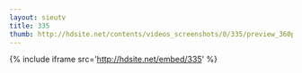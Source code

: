 ```yaml
---
layout: sieutv
title: 335
thumb: http://hdsite.net/contents/videos_screenshots/0/335/preview_360p.mp4.jpg
---
```

{% include iframe src='http://hdsite.net/embed/335' %}
 

